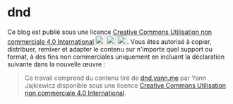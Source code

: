 # dnd

<p class="text-small text-grey-dk-100 mb-0">Ce blog est publié sous une licence <a href="https://creativecommons.org/licenses/by-nc/4.0/deed.fr" target="_blank" rel="license noopener noreferrer">Creative Commons Utilisation non commerciale 4.0 International<img style="height:22px!important;margin-left:3px;vertical-align:text-bottom;" src="https://mirrors.creativecommons.org/presskit/icons/cc.svg?ref=chooser-v1" alt=""><img style="height:22px!important;margin-left:3px;vertical-align:text-bottom;" src="https://mirrors.creativecommons.org/presskit/icons/by.svg?ref=chooser-v1" alt=""><img style="height:22px!important;margin-left:3px;vertical-align:text-bottom;" src="https://mirrors.creativecommons.org/presskit/icons/nc.svg?ref=chooser-v1" alt=""></a>. Vous êtes autorisé à copier, distribuer, remixer et adapter le contenu sur n'importe quel support ou format, à des fins non commerciales uniquement en incluant la déclaration suivante dans la nouvelle œuvre :</p>
<blockquote class="text-small text-grey-dk-100 mb-0">Ce travail comprend du contenu tiré de <a href="https://dnd.yann.me">dnd.yann.me</a> par Yann Jajkiewicz disponible sous une licence <a href="https://creativecommons.org/licenses/by-nc/4.0/deed.fr" target="_blank" rel="license noopener noreferrer">Creative Commons Utilisation non commerciale 4.0 International</a>.</blockquote>
